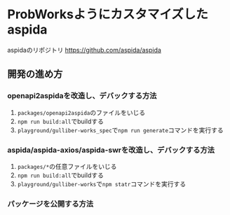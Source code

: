 # ProbWorksようにカスタマイズしたaspida
aspidaのリポジトリ
https://github.com/aspida/aspida

## 開発の進め方
### openapi2aspidaを改造し、デバックする方法
1. `packages/openapi2aspida`のファイルをいじる
2. `npm run build:all`でbuildする
3. `playground/gulliber-works_spec`で`npm run generate`コマンドを実行する

### aspida/aspida-axios/aspida-swrを改造し、デバックする方法
1. `packages/*`の任意ファイルをいじる
2. `npm run build:all`でbuildする
3. `playground/gulliber-works`で`npm statr`コマンドを実行する

### パッケージを公開する方法
